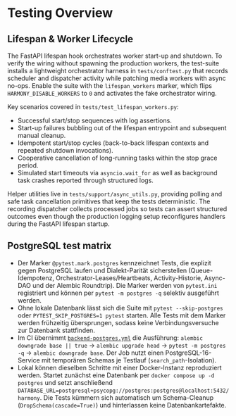 # Testing Overview

## Lifespan & Worker Lifecycle

The FastAPI lifespan hook orchestrates worker start-up and shutdown. To verify
the wiring without spawning the production workers, the test-suite installs a
lightweight orchestrator harness in `tests/conftest.py` that records scheduler
and dispatcher activity while patching media workers with async no-ops. Enable
the suite with the `lifespan_workers` marker, which flips
`HARMONY_DISABLE_WORKERS` to `0` and activates the fake orchestrator wiring.

Key scenarios covered in `tests/test_lifespan_workers.py`:

- Successful start/stop sequences with log assertions.
- Start-up failures bubbling out of the lifespan entrypoint and subsequent
  manual cleanup.
- Idempotent start/stop cycles (back-to-back lifespan contexts and repeated
  shutdown invocations).
- Cooperative cancellation of long-running tasks within the stop grace period.
- Simulated start timeouts via `asyncio.wait_for` as well as background task
  crashes reported through structured logs.

Helper utilities live in `tests/support/async_utils.py`, providing polling and safe
task cancellation primitives that keep the tests deterministic. The recording
dispatcher collects processed jobs so tests can assert structured outcomes
even though the production logging setup reconfigures handlers during the
FastAPI lifespan startup.

## PostgreSQL test matrix

- Der Marker `@pytest.mark.postgres` kennzeichnet Tests, die explizit gegen
  PostgreSQL laufen und Dialekt-Parität sicherstellen (Queue-Idempotenz,
  Orchestrator-Leases/Heartbeats, Activity-Historie, Async-DAO und der Alembic
  Roundtrip). Die Marker werden von `pytest.ini` registriert und können per
  `pytest -m postgres -q` selektiv ausgeführt werden.
- Ohne lokale Datenbank lässt sich die Suite mit `pytest --skip-postgres` oder
  `PYTEST_SKIP_POSTGRES=1 pytest` starten. Alle Tests mit dem Marker werden
  frühzeitig übersprungen, sodass keine Verbindungsversuche zur Datenbank
  stattfinden.
- Im CI übernimmt [`backend-postgres.yml`](../.github/workflows/backend-postgres.yml)
  die Ausführung: `alembic downgrade base || true` → `alembic upgrade head` →
  `pytest -m postgres -q` → `alembic downgrade base`. Der Job nutzt einen PostgreSQL-16-Service mit
  temporären Schemas je Testlauf (`search_path`-Isolation).
- Lokal können dieselben Schritte mit einer Docker-Instanz reproduziert werden.
  Startet zunächst eine Datenbank per `docker compose up -d postgres` und setzt
  anschließend `DATABASE_URL=postgresql+psycopg://postgres:postgres@localhost:5432/harmony`.
  Die Tests kümmern sich automatisch um Schema-Cleanup
  (`DropSchema(cascade=True)`) und hinterlassen keine Datenbankartefakte.
